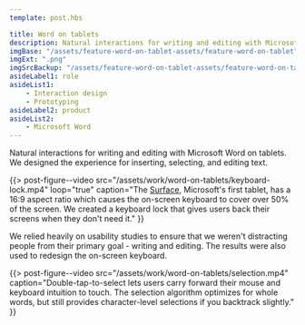 ```yaml
---
template: post.hbs

title: Word on tablets
description: Natural interactions for writing and editing with Microsoft Word on tablets.
imgBase: "/assets/feature-word-on-tablet-assets/feature-word-on-tablet"
imgExt: ".png"
imgSrcBackup: "/assets/feature-word-on-tablet-assets/feature-word-on-tablet.750w.png"
asideLabel1: role
asideList1:
    - Interaction design
    - Prototyping
asideLabel2: product
asideList2:
    - Microsoft Word
---
```


Natural interactions for writing and editing with Microsoft Word on tablets. We designed the experience for inserting, selecting, and editing text.

{{> post-figure--video
    src="/assets/work/word-on-tablets/keyboard-lock.mp4"
    loop="true"
    caption="The [Surface](https://www.microsoft.com/surface), Microsoft's first tablet, has a 16:9 aspect ratio which causes the on-screen keyboard to cover over 50% of the screen. We created a keyboard lock that gives users back their screens when they don't need it."
}}

We relied heavily on usability studies to ensure that we weren't distracting people from their primary goal - writing and editing. The results were also used to redesign the on-screen keyboard.

{{> post-figure--video
    src="/assets/work/word-on-tablets/selection.mp4"
    caption="Double-tap-to-select lets users carry forward their mouse and keyboard intuition to touch. The selection algorithm optimizes for whole words, but still provides character-level selections if you backtrack slightly."
}}
